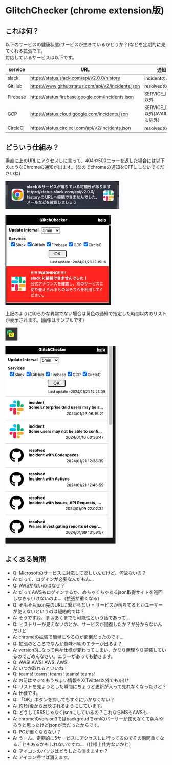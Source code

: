 # GlitchChecker (chrome extension版)

## これは何？  

以下のサービスの健康状態(サービスが生きているかどうか？)などを定期的に見てくれる拡張です。  
対応しているサービスは以下です。

|service|URL|通知フィルタ|
|-|-|-|
|slack|https://status.slack.com/api/v2.0.0/history |incidentのみ|
|GitHub|https://www.githubstatus.com/api/v2/incidents.json |resolvedのみ|
|Firebase|https://status.firebase.google.com/incidents.json |SERVICE_INFORMATION以外|
|GCP|https://status.cloud.google.com/incidents.json |SERVICE_DISRUPTION以外(AVAILABLEなものも除外)|
|CircleCI|https://status.circleci.com/api/v2/incidents.json |resolvedのみ|

## どういう仕組み？

素直に上のURLにアクセスしに言って、404や500エラーを返した場合には以下のようなChromeの通知が出ます。(なのでchromeの通知をOFFにしないでくださいね)  


![notice](img/notice.png)

![sample](img/sample.png)

上記のように明らかな異常でない場合は黄色の通知で指定した時間以内のリストが表示されます。(画像はサンプルです)

![badge](img/badge.png)

![list](img/list.png)

## よくある質問

- Q: Microsoftのサービスに対応してほしいんだけど、何故ないの？
- A: だって、ログインが必要なんだもん…
- Q: AWSがないのはなぜ？
- A: だってAWSもログインするか、めちゃくちゃあるjson取得サイトを巡回しなきゃいけないのよ…（拡張が重くなる）
- Q: そもそもjson先のURLに繋がらない = サービスが落ちてるとかユーザーが使えないというのは短絡的では？
- A: そうですね、まぁあくまでも可能性という話であって…
- Q: ヒストリーが見えないのとか、サービスが回復したか？が分からないんだけど
- A: chromeの拡張で簡単にやるのが面倒だったのです…
- Q: 拡張のところでなんか意味不明のエラーが出るよ？
- A: version3になって色々仕様が変わってしまい、かなり無理やり実装しているのでごめんなさい。エラーがあっても動きます。
- Q: AWS! AWS! AWS! AWS!
- A: いつか取れるといいね！
- Q: teams! teams! teams! teams! teams!
- A: お前はマジでもうちょい情報をX(Twitter以外でも)出せ
- Q: リストを見ようとした瞬間にちょうど更新が入って見れなくなったけど？
- A: 仕様です。
- Q: 「OK」ボタンを押してもすぐにいかなくない？
- A: 約1分後から反映されるようにしています。
- Q: どうしてRSSじゃなくjsonにしているの？これならMSもAWSも…
- A: chromeのversion3ではbackgroudでxmlのパーサーが使えなくて色々やろうと思ったけどjsonが楽だったからです。
- Q: PCが重くならない？
- A: うーん、定期的に5サービスにアクセスしに行ってるのでその瞬間重くなることもあるかもしれないですね…（仕様上仕方ないかと）
- Q: アイコンのバッジはどうしたら消えますか？
- A: アイコン押せば消えます。